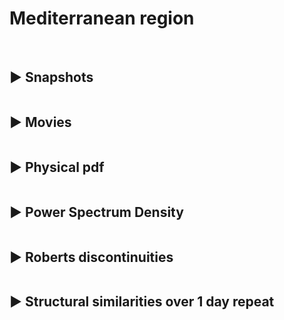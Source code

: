 # Mediterranean region

<br>

<style>
     details > summary {
      list-style: none;
    }
    details > summary::-webkit-details-marker {
      display: none;
    }
</style>
 
<details>
<summary><h2>▶️ Snapshots</h2></summary> 

|**SSH**| 
|------------| 
| ![1d Med ssh](../_static/v102_Med/plot_intercomp_Med_1d_2023-05-02_ssh.png)|  

|**Gradients of SSH**|
|------------| 
| ![1d Med ssh](../_static/v102_Med/plot_intercomp_Med_1d_2023-05-02_grad.png)|  

|**Laplacian of SSH** |
|------------| 
| ![1d Med ssh](../_static/v102_Med/plot_intercomp_Med_1d_2023-05-02_lapl.png)| 
 
</details>  


<details>
<summary><h2>▶️ Movies</h2></summary> 

 
**SSH**
  
  
<video controls width="800">
  <source src="../_static/v102_Med/movie_intercomp_v102_Med_ssh.mp4" type="video/mp4" /> 
  
</video>
 
 
 

**Gradients of SSH** 



<video controls width="800">
  <source src="../_static/v102_Med/movie_intercomp_v102_Med_grad.mp4" type="video/mp4" /> 
  
</video>
  

**Laplacian of SSH**  


<video controls width="800">
  <source src="../_static/v102_Med/movie_intercomp_v102_Med_lapl.mp4" type="video/mp4" /> 
  
</video>
 
</details> 
  

 
<details>
<summary><h2>▶️ Physical pdf</h2></summary> 
 

| **SSH** | **Gradients of SSH** | **Laplacian of SSH** |
|----|----|----|
| ![1d Med ssh](../_static/v102_Med/pdf_compare_v102_Med_1d_ssh.png) |![1d Med ssh](../_static/v102_Med/pdf_compare_v102_Med_1d_grad.png) | ![1d Med ssh](../_static/v102_Med/pdf_compare_v102_Med_1d_lapl.png) |

 
 
</details> 


<details>
<summary><h2>▶️ Power Spectrum Density</h2></summary>  

| **SSH** | **Gradients of SSH** | **Laplacian of SSH** |
|----|----|----|
| ![1d Med ssh](../_static/v102_Med/psd_compare_v102_Med_1d_ssh.png) |![1d Med ssh](../_static/v102_Med/psd_compare_v102_Med_1d_grad.png) | ![1d Med ssh](../_static/v102_Med/psd_compare_v102_Med_1d_lapl.png) |

</details> 



<details>
<summary><h2>▶️ Roberts discontinuities</h2></summary> 
 

| **SSH** | **Gradients of SSH** |  
|----|----| 
| ![1d Med ssh](../_static/v102_Med/ssh_compare_v102_Med_1d.png) |![1d Med ssh](../_static/v102_Med/grads_compare_v102_Med_1d.png) | 
| **Roberts discontinuities** | **Masked Roberts discontinuities** |  
| ![1d Med ssh](../_static/v102_Med/roberts_compare_v102_Med_1d.png) | ![1d Med ssh](../_static/v102_Med/maskedroberts_compare_v102_Med_1d.png) | 

**Total discontinuity percentages**


Discontinuity scores based on the Roberts discontinuities. The scores correspond to the percentage of yellow points with respect to the blue points in the "Masked Roberts discontinuities" Figure above. 

- Noisy SWOT discontinuities: **24.43 %**
- Denoised SWOT discontinuities: **0.29 %** 

| **Discontinuities function of SWH** |   
|----| 
| ![1d Med ssh](../_static/v102_Med/discontiSWH_compare_v102_Med_1d.png) |

| **Discontinuities spatial distribution** |  
|----| 
|![1d Med ssh](../_static/v102_Med/spatdisconti_compare_v102_Med_1d.png) |
  
</details> 



<details>
<summary><h2>▶️ Structural similarities over 1 day repeat</h2></summary> 
 
<h2>On pass 20</h2>

| **SSHa** |  
|----|
| ![1d Med ssh](../_static/v102_Med/ssim_v102_Med_1d_pass16_ssh.png) |  
| **Velocities** |  
| ![1d Med ssh](../_static/v102_Med/ssim_v102_Med_1d_pass16_vel.png) |  
| **Relative vorticity** |  
| ![1d Med ssh](../_static/v102_Med/ssim_v102_Med_1d_pass16_relvort.png) | 

<br>

**Average SSIM on SSHa** 
|    |**SSHa**|**Velocities**|**Relative vorticity**|
|----|----|----|----|
| Noisy SWOT |  **0.780**| **0.577** |**0.408**|
| Denoised SWOT |  **0.787** | **0.705**|**0.701**|
| Residual |  **0.508** |  **0.376** |**0.324**|
  
 
  
</details> 



<br>

<br>

<br>